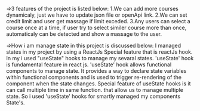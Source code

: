 =>3 features of the project is listed below:
    1.We can add more courses dynamicaly, just we have to update json file or     openApi link.
    2.We can set credit limit and user get massage if limit exceded.
    3.Any users can select a course once at a time, if user try to select similer course more than once, automaticaly can be detected and show a massage to the user.


=>How i am manage state in this project is discussed below:
    I managed states in my project by using a ReactJs Special feature that is reactJs hook. In my i used "useState" hooks to manage my sevaral states. 'useState' hook is fundamental feature in react js. 'useState' hook allows functional components to manage state. It provides a way to declare state variables within functional components and is used to trigger re-rendering of the component when the state changes. Special feature of useState hooks is it can call multiple time in same function. that allow us to manage multiple state. So i used 'useState' hooks for smartly managed my components State's.
      



